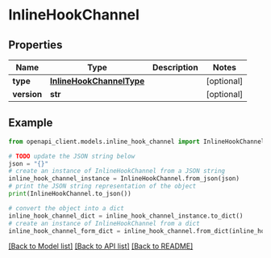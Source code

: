 # InlineHookChannel


## Properties

Name | Type | Description | Notes
------------ | ------------- | ------------- | -------------
**type** | [**InlineHookChannelType**](InlineHookChannelType.md) |  | [optional] 
**version** | **str** |  | [optional] 

## Example

```python
from openapi_client.models.inline_hook_channel import InlineHookChannel

# TODO update the JSON string below
json = "{}"
# create an instance of InlineHookChannel from a JSON string
inline_hook_channel_instance = InlineHookChannel.from_json(json)
# print the JSON string representation of the object
print(InlineHookChannel.to_json())

# convert the object into a dict
inline_hook_channel_dict = inline_hook_channel_instance.to_dict()
# create an instance of InlineHookChannel from a dict
inline_hook_channel_form_dict = inline_hook_channel.from_dict(inline_hook_channel_dict)
```
[[Back to Model list]](../README.md#documentation-for-models) [[Back to API list]](../README.md#documentation-for-api-endpoints) [[Back to README]](../README.md)


